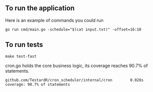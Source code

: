 ## To run the application

Here is an example of commands you could run
```
go run cmd/main.go -schedule="$(cat input.txt)" -offset=16:10
```

## To run tests

```
make test-fast
```

cron.go holds the core business logic, its coverage reaches 90.7% of statements.
```
github.com/TestardR/cron_scheduler/internal/cron        0.028s  coverage: 90.7% of statements
```
